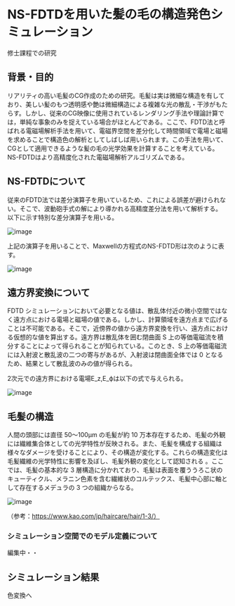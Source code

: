# NS-FDTDを用いた髪の毛の構造発色シミュレーション
修士課程での研究


## 背景・目的
リアリティの高い毛髪のCG作成のための研究。毛髪は実は微細な構造を有しており、美しい髪のもつ透明感や艶は微細構造による複雑な光の散乱・干渉がもたらす。しかし、従来のCG映像に使用されているレンダリング手法や理論計算では，単純な事象のみを捉えている場合がほとんどである。ここで、FDTD法と呼ばれる電磁場解析手法を用いて、電磁界空間を差分化して時間領域で電場と磁場を求めることで構造色の解析としてしばしば用いられます。この手法を用いて、CGとして適用できるような髪の毛の光学効果を計算することを考えている。NS-FDTDはより高精度化された電磁場解析アルゴリズムである。

## NS-FDTDについて
従来のFDTD法では差分演算子を用いているため、これによる誤差が避けられない。そこで、波動砲手式の解により導かれる高精度差分法を用いて解析する。
以下に示す特別な差分演算子を用いる。


![image](https://user-images.githubusercontent.com/57475794/99529827-cd15b900-29e3-11eb-8ef1-f79d195171e2.png)

上記の演算子を用いることで、Maxwellの方程式のNS-FDTD形は次のように表す。

![image](https://user-images.githubusercontent.com/57475794/99529865-de5ec580-29e3-11eb-8f1c-7a6e29eebfb3.png)






## 遠方界変換について
FDTD シミュレーションにおいて必要となる値は、散乱体付近の微小空間ではなく遠方点における電場と磁場の値である。しかし、計算領域を遠方点まで広げることは不可能である。そこで，近傍界の値から遠方界変換を行い、遠方点における仮想的な値を算出する。遠方界は散乱体を囲む閉曲面 S 上の等価電磁流を積分することによって得られることが知られている。このとき、S 上の等価電磁流には入射波と散乱波の二つの寄与があるが、入射波は閉曲面全体では 0 となるため、結果として散乱波のみの値が得られる。

2次元での遠方界における電場E_z,E_ϕは以下の式で与えられる。

![image](https://user-images.githubusercontent.com/57475794/99530044-1f56da00-29e4-11eb-9cad-bcfff910834f.png)


## 毛髪の構造
人間の頭部には直径 50～100µm の毛髪が約 10 万本存在するため、毛髪の外観には繊維集合体としての光学特性が反映される。また、毛髪を構成する組織は様々なダメージを受けることにより、その構造が変化する。これらの構造変化は毛髪繊維の光学特性に影響を及ぼし、毛髪外観の変化として認知される 。ここでは、毛髪の基本的な 3 層構造に分かれており、毛髪は表面を覆ううろこ状のキューティクル、メラニン色素を含む繊維状のコルテックス、毛髪中心部に軸として存在するメデュラの 3 つの組織からなる。


![image](https://user-images.githubusercontent.com/57475794/94406819-91156300-01ad-11eb-97e4-2ffa814c8498.png)

（参考：https://www.kao.com/jp/haircare/hair/1-3/）

### シミュレーション空間でのモデル定義について
編集中・・
## シミュレーション結果
色変換へ
